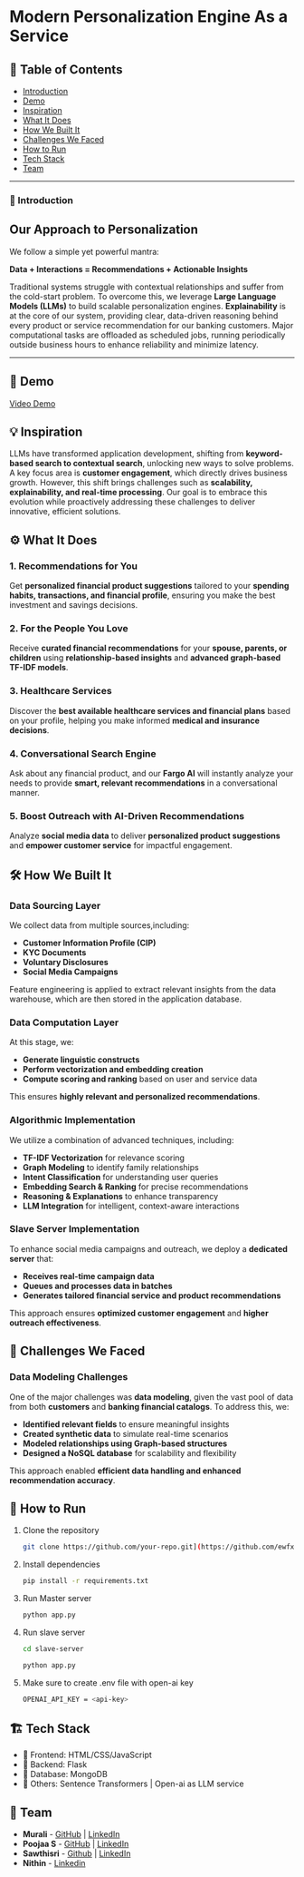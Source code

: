 # Modern Personalization Engine As a Service

## 📌 Table of Contents
- [Introduction](#introduction)
- [Demo](#demo)
- [Inspiration](#inspiration)
- [What It Does](#what-it-does)
- [How We Built It](#how-we-built-it)
- [Challenges We Faced](#challenges-we-faced)
- [How to Run](#how-to-run)
- [Tech Stack](#tech-stack)
- [Team](#team)

---

### 🎯 Introduction
## Our Approach to Personalization  
We follow a simple yet powerful mantra:  

**Data + Interactions = Recommendations + Actionable Insights**  

Traditional systems struggle with contextual relationships and suffer from the cold-start problem. To overcome this, we leverage **Large Language Models (LLMs)** to build scalable personalization engines.
**Explainability** is at the core of our system, providing clear, data-driven reasoning behind every product or service recommendation for our banking customers.
Major computational tasks are offloaded as scheduled jobs, running periodically outside business hours to enhance reliability and minimize latency.  

---
## 🎥 Demo
[Video Demo](https://drive.google.com/file/d/1SHHJPrF3cci9GzqY4Z8p1HhokKAWsVv8/view?usp=sharing)



## 💡 Inspiration
LLMs have transformed application development, shifting from **keyword-based search to contextual search**, unlocking new ways to solve problems. A key focus area is **customer engagement**, which directly drives business growth. However, this shift brings challenges such as **scalability, explainability, and real-time processing**. Our goal is to embrace this evolution while proactively addressing these challenges to deliver innovative, efficient solutions.  


## ⚙️ What It Does
  
### 1. Recommendations for You  
Get **personalized financial product suggestions** tailored to your **spending habits, transactions, and financial profile**, ensuring you make the best investment and savings decisions.  

### 2. For the People You Love  
Receive **curated financial recommendations** for your **spouse, parents, or children** using **relationship-based insights** and **advanced graph-based TF-IDF models**.  

### 3. Healthcare Services  
Discover the **best available healthcare services and financial plans** based on your profile, helping you make informed **medical and insurance decisions**.  

### 4. Conversational Search Engine  
Ask about any financial product, and our **Fargo AI** will instantly analyze your needs to provide **smart, relevant recommendations** in a conversational manner.  

### 5. Boost Outreach with AI-Driven Recommendations  
Analyze **social media data** to deliver **personalized product suggestions** and **empower customer service** for impactful engagement. 

## 🛠️ How We Built It
### Data Sourcing Layer  
We collect data from multiple sources,including:  

- **Customer Information Profile (CIP)**  
- **KYC Documents**  
- **Voluntary Disclosures**  
- **Social Media Campaigns**  

Feature engineering is applied to extract relevant insights from the data warehouse, which are then stored in the application database.  

### Data Computation Layer  
At this stage, we:  

- **Generate linguistic constructs**  
- **Perform vectorization and embedding creation**  
- **Compute scoring and ranking** based on user and service data  

This ensures **highly relevant and personalized recommendations**.  
 
### Algorithmic Implementation  
We utilize a combination of advanced techniques, including:  

- **TF-IDF Vectorization** for relevance scoring  
- **Graph Modeling** to identify family relationships  
- **Intent Classification** for understanding user queries  
- **Embedding Search & Ranking** for precise recommendations  
- **Reasoning & Explanations** to enhance transparency  
- **LLM Integration** for intelligent, context-aware interactions
  
### Slave Server Implementation  
To enhance social media campaigns and outreach, we deploy a **dedicated server** that:  

- **Receives real-time campaign data**  
- **Queues and processes data in batches**  
- **Generates tailored financial service and product recommendations**  

This approach ensures **optimized customer engagement** and **higher outreach effectiveness**.  


## 🚧 Challenges We Faced
### Data Modeling Challenges  
One of the major challenges was **data modeling**, given the vast pool of data from both **customers** and **banking financial catalogs**. To address this, we:  

- **Identified relevant fields** to ensure meaningful insights  
- **Created synthetic data** to simulate real-time scenarios  
- **Modeled relationships using Graph-based structures**  
- **Designed a NoSQL database** for scalability and flexibility  

This approach enabled **efficient data handling and enhanced recommendation accuracy**.  
 

## 🏃 How to Run
1. Clone the repository  
   ```sh
   git clone https://github.com/your-repo.git](https://github.com/ewfx/aidhp-code-sprinters.git
   ```
2. Install dependencies  
   ```sh
   pip install -r requirements.txt
   ```

3. Run Master server
   ```sh
   python app.py
   ```
4. Run slave server
   ```sh
   cd slave-server 
   ```
   ```sh
   python app.py 
   ```

4. Make sure to create .env file with open-ai key
   ```sh
   OPENAI_API_KEY = <api-key>
   ```

## 🏗️ Tech Stack
- 🔹 Frontend: HTML/CSS/JavaScript
- 🔹 Backend: Flask 
- 🔹 Database: MongoDB
- 🔹 Others: Sentence Transformers | Open-ai as LLM service

## 👥 Team
- **Murali** - [GitHub](https://github.com/MuraliB123) | [LinkedIn](https://www.linkedin.com/in/muralib1729)  
- **Poojaa S** - [GitHub](https://github.com/poojaa1908) | [LinkedIn](https://www.linkedin.com/in/poojaa-s)
- **Sawthisri** - [Github](https://github.com/SwathishriJL) | [LinkedIn](https://www.linkedin.com/in/swathishri-jaisankar/)
- **Nithin** - [Linkedin](https://www.linkedin.com/in/nithin-srivatsan-0a885b236?utm_source=share&utm_campaign=share_via&utm_content=profile&utm_medium=ios_app)
